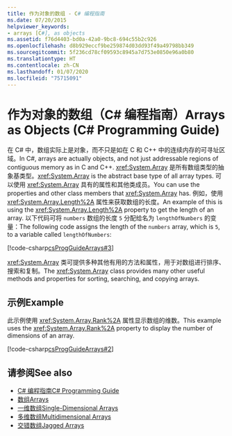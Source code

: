 ```yaml
---
title: 作为对象的数组 - C# 编程指南
ms.date: 07/20/2015
helpviewer_keywords:
- arrays [C#], as objects
ms.assetid: f76d4403-bd0a-42a0-9bc8-694c55b2c926
ms.openlocfilehash: d8b929eccf9be259874d03dd93f49a49798bb349
ms.sourcegitcommit: 5f236cd78cf09593c8945a7d753e0850e96a0b80
ms.translationtype: HT
ms.contentlocale: zh-CN
ms.lasthandoff: 01/07/2020
ms.locfileid: "75715091"
---
```

# <a name="arrays-as-objects-c-programming-guide"></a><span data-ttu-id="ad242-102">作为对象的数组（C# 编程指南）</span><span class="sxs-lookup"><span data-stu-id="ad242-102">Arrays as Objects (C# Programming Guide)</span></span>

<span data-ttu-id="ad242-103">在 C# 中，数组实际上是对象，而不只是如在 C 和 C++ 中的连续内存的可寻址区域。</span><span class="sxs-lookup"><span data-stu-id="ad242-103">In C#, arrays are actually objects, and not just addressable regions of contiguous memory as in C and C++.</span></span> <span data-ttu-id="ad242-104"><xref:System.Array> 是所有数组类型的抽象基类型。</span><span class="sxs-lookup"><span data-stu-id="ad242-104"><xref:System.Array> is the abstract base type of all array types.</span></span> <span data-ttu-id="ad242-105">可以使用 <xref:System.Array> 具有的属性和其他类成员。</span><span class="sxs-lookup"><span data-stu-id="ad242-105">You can use the properties and other class members that <xref:System.Array> has.</span></span> <span data-ttu-id="ad242-106">例如，使用 <xref:System.Array.Length%2A> 属性来获取数组的长度。</span><span class="sxs-lookup"><span data-stu-id="ad242-106">An example of this is using the <xref:System.Array.Length%2A> property to get the length of an array.</span></span> <span data-ttu-id="ad242-107">以下代码可将 `numbers` 数组的长度 `5` 分配给名为 `lengthOfNumbers` 的变量：</span><span class="sxs-lookup"><span data-stu-id="ad242-107">The following code assigns the length of the `numbers` array, which is `5`, to a variable called `lengthOfNumbers`:</span></span>

[!code-csharp[csProgGuideArrays#3](~/samples/snippets/csharp/VS_Snippets_VBCSharp/csProgGuideArrays/CS/Arrays.cs#3)]

<span data-ttu-id="ad242-108"><xref:System.Array> 类可提供多种其他有用的方法和属性，用于对数组进行排序、搜索和复制。</span><span class="sxs-lookup"><span data-stu-id="ad242-108">The <xref:System.Array> class provides many other useful methods and properties for sorting, searching, and copying arrays.</span></span>

## <a name="example"></a><span data-ttu-id="ad242-109">示例</span><span class="sxs-lookup"><span data-stu-id="ad242-109">Example</span></span>

<span data-ttu-id="ad242-110">此示例使用 <xref:System.Array.Rank%2A> 属性显示数组的维数。</span><span class="sxs-lookup"><span data-stu-id="ad242-110">This example uses the <xref:System.Array.Rank%2A> property to display the number of dimensions of an array.</span></span>

[!code-csharp[csProgGuideArrays#2](~/samples/snippets/csharp/VS_Snippets_VBCSharp/csProgGuideArrays/CS/Arrays.cs#2)]

## <a name="see-also"></a><span data-ttu-id="ad242-111">请参阅</span><span class="sxs-lookup"><span data-stu-id="ad242-111">See also</span></span>

- [<span data-ttu-id="ad242-112">C# 编程指南</span><span class="sxs-lookup"><span data-stu-id="ad242-112">C# Programming Guide</span></span>](../index.md)
- [<span data-ttu-id="ad242-113">数组</span><span class="sxs-lookup"><span data-stu-id="ad242-113">Arrays</span></span>](./index.md)
- [<span data-ttu-id="ad242-114">一维数组</span><span class="sxs-lookup"><span data-stu-id="ad242-114">Single-Dimensional Arrays</span></span>](./single-dimensional-arrays.md)
- [<span data-ttu-id="ad242-115">多维数组</span><span class="sxs-lookup"><span data-stu-id="ad242-115">Multidimensional Arrays</span></span>](./multidimensional-arrays.md)
- [<span data-ttu-id="ad242-116">交错数组</span><span class="sxs-lookup"><span data-stu-id="ad242-116">Jagged Arrays</span></span>](./jagged-arrays.md)
